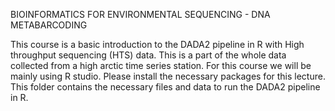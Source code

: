 BIOINFORMATICS FOR ENVIRONMENTAL SEQUENCING - DNA METABARCODING

This course is a basic introduction to the DADA2 pipeline in R with High throughput sequencing (HTS) data. This is a part of the whole data collected from a high arctic time series station. For this course we will be mainly using R studio. Please install the necessary packages for this lecture. This folder contains the necessary files and data to run the DADA2 pipeline in R. 
